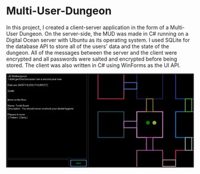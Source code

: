 # Multi-User-Dungeon

In this project, I created a client-server application in the form of a Multi-User Dungeon. On the server-side, the MUD was made in C# running on a Digital Ocean server with Ubuntu as its operating system. I used SQLite for the database API to store all of the users' data and the state of the dungeon. All of the messages between the server and the client were encrypted and all passwords were salted and encrypted before being stored. The client was also written in C# using WinForms as the UI API. 

![](MUD.gif)
